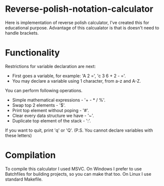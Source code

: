 # Reverse-polish-notation-calculator

Here is implementation of reverse polish calculator, I've created this for educational purpose. Advantage of this calcualator is that is doesn't need to handle brackets. 

# Functionality
Restrictions for variable declaration are next: 
- First goes a variable, for example: 'A 2 =', 'c 3 6 + 2 - ='. 
- You may declare a variable using 1 character, from a-z and A-Z.

You can perform following operations.
- Simple mathematical expressions - '+ -  * / %'.
- Swap top 2 elements - '$'.
- Print top element without poping - '#'.
- Clear every data structure we have - '~'.
- Duplicate top element of the stack - ':'.

If you want to quit, print 'q' or 'Q'. (P.S. You  cannot declare variables with these letters)

# Compilation
To compile this calculator I used MSVC. On Windows I prefer to use Batchfiles for building projects, so you can make that too. On Linux I use standard Makefile.

